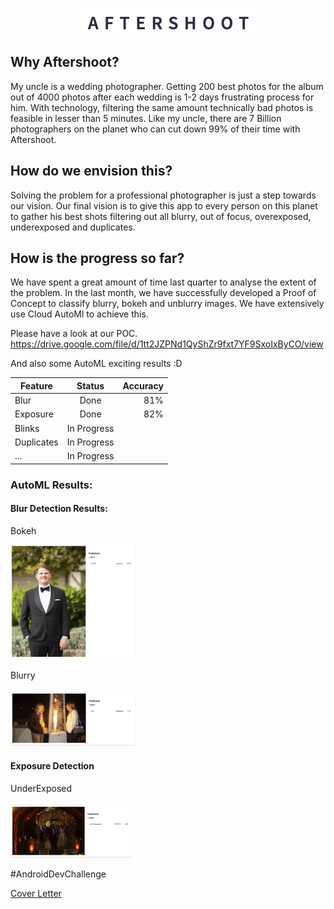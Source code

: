 <p align='center'>
  <img src='images/Screenshot 2019-12-03 at 8.24.22 PM.png'>
</p>

## Why Aftershoot?
My uncle is a wedding photographer. Getting 200 best photos for the album out of 4000 photos after each wedding is 1-2 days frustrating process for him. With technology, filtering the same amount technically bad photos is feasible in lesser than 5 minutes. Like my uncle, there are 7 Billion photographers on the planet who can cut down 99% of their time with Aftershoot.

## How do we envision this?
Solving the problem for a professional photographer is just a step towards our vision. Our final vision is to give this app to every person on this planet to gather his best shots filtering out all blurry, out of focus, overexposed, underexposed and duplicates.

## How is the progress so far?
We have spent a great amount of time last quarter to analyse the extent of the problem. In the last month, we have successfully developed a Proof of Concept to classify blurry, bokeh and unblurry images. We have extensively use Cloud AutoMl to achieve this. 

Please have a look at our POC.
https://drive.google.com/file/d/1tt2JZPNd1QyShZr9fxt7YF9SxoIxByCO/view

And also some AutoML exciting results :D

| Feature       | Status        |Accuracy|
| ------------- |:-------------:| -----:|
| Blur          | Done          | 81%   |
| Exposure      | Done          | 82%   |
| Blinks        | In Progress   |       |
| Duplicates    | In Progress   |       |
| ...           | In Progress   |       |

### AutoML Results:
<h4>Blur Detection Results:</h4>
<p>Bokeh</p>
<img src='./images/1.png' style='max-width: 200px' alt='bokeh'/>
<p>Blurry</p>
<img src='./images/2.png' style='max-width: 200px' alt='blurry'/>
<h4>Exposure Detection</h4>
<p>UnderExposed</p>
<img src='./images/underexposed.png' style='max-width: 200px' alt='underexposed'/>


<p>#AndroidDevChallenge</p>
<a href='https://github.com/aayusharora/Aftershoot/blob/master/cover-letter.md'>Cover Letter</a>
